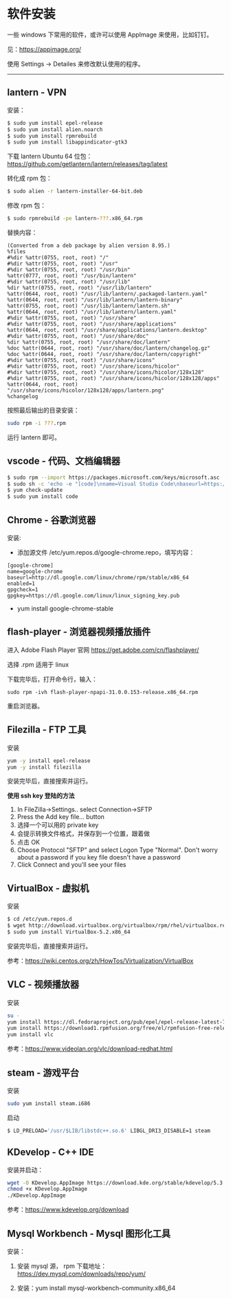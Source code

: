 # 软件安装

一些 windows 下常用的软件，或许可以使用 AppImage 来使用，比如钉钉。

见：https://appimage.org/

使用 Settings -> Detailes 来修改默认使用的程序。

---

## lantern - VPN

安装：

```bash
$ sudo yum install epel-release
$ sudo yum install alien.noarch
$ sudo yum install rpmrebuild
$ sudo yum install libappindicator-gtk3
```

下载 lantern Ubuntu 64 位包：https://github.com/getlantern/lantern/releases/tag/latest

转化成 rpm 包：

```bash
$ sudo alien -r lantern-installer-64-bit.deb
```

修改 rpm 包：

```bash
$ sudo rpmrebuild -pe lantern-???.x86_64.rpm
```

替换内容：

```
(Converted from a deb package by alien version 8.95.)
%files
#%dir %attr(0755, root, root) "/"
#%dir %attr(0755, root, root) "/usr"
#%dir %attr(0755, root, root) "/usr/bin"
%attr(0777, root, root) "/usr/bin/lantern"
#%dir %attr(0755, root, root) "/usr/lib"
%dir %attr(0755, root, root) "/usr/lib/lantern"
%attr(0644, root, root) "/usr/lib/lantern/.packaged-lantern.yaml"
%attr(0644, root, root) "/usr/lib/lantern/lantern-binary"
%attr(0755, root, root) "/usr/lib/lantern/lantern.sh"
%attr(0644, root, root) "/usr/lib/lantern/lantern.yaml"
#%dir %attr(0755, root, root) "/usr/share"
#%dir %attr(0755, root, root) "/usr/share/applications"
%attr(0644, root, root) "/usr/share/applications/lantern.desktop"
#%dir %attr(0755, root, root) "/usr/share/doc"
%dir %attr(0755, root, root) "/usr/share/doc/lantern"
%doc %attr(0644, root, root) "/usr/share/doc/lantern/changelog.gz"
%doc %attr(0644, root, root) "/usr/share/doc/lantern/copyright"
#%dir %attr(0755, root, root) "/usr/share/icons"
#%dir %attr(0755, root, root) "/usr/share/icons/hicolor"
#%dir %attr(0755, root, root) "/usr/share/icons/hicolor/128x128"
#%dir %attr(0755, root, root) "/usr/share/icons/hicolor/128x128/apps"
%attr(0644, root, root) "/usr/share/icons/hicolor/128x128/apps/lantern.png"
%changelog
```

按照最后输出的目录安装：

```bash
sudo rpm -i ???.rpm
```

运行 lantern 即可。

## vscode - 代码、文档编辑器

```bash
$ sudo rpm --import https://packages.microsoft.com/keys/microsoft.asc
$ sudo sh -c 'echo -e "[code]\nname=Visual Studio Code\nbaseurl=https://packages.microsoft.com/yumrepos/vscode\nenabled=1\ngpgcheck=1\ngpgkey=https://packages.microsoft.com/keys/microsoft.asc" > /etc/yum.repos.d/vscode.repo'
$ yum check-update
$ sudo yum install code
```

## Chrome - 谷歌浏览器

安装:

- 添加源文件 /etc/yum.repos.d/google-chrome.repo，填写内容：

```
[google-chrome]
name=google-chrome
baseurl=http://dl.google.com/linux/chrome/rpm/stable/x86_64
enabled=1
gpgcheck=1
gpgkey=https://dl.google.com/linux/linux_signing_key.pub
```

- yum install google-chrome-stable

## flash-player - 浏览器视频播放插件

进入 Adobe Flash Player 官网 https://get.adobe.com/cn/flashplayer/

选择 .rpm 适用于 linux

下载完毕后，打开命令行，输入：

```shell
sudo rpm -ivh flash-player-npapi-31.0.0.153-release.x86_64.rpm
```

重启浏览器。

## Filezilla - FTP 工具

安装

```bash
yum -y install epel-release
yum -y install filezilla
```

安装完毕后，直接搜索并运行。

**使用 ssh key 登陆的方法**

1. In FileZilla->Settings.. select Connection->SFTP
2. Press the Add key file... button
3. 选择一个可以用的 private key
4. 会提示转换文件格式，并保存到一个位置，跟着做
5. 点击 OK
6. Choose Protocol "SFTP" and select Logon Type "Normal". Don't worry about a password if you key file doesn't have a password
7. Click Connect and you'll see your files

## VirtualBox - 虚拟机

安装

```bash
$ cd /etc/yum.repos.d
$ wget http://download.virtualbox.org/virtualbox/rpm/rhel/virtualbox.repo
$ sudo yum install VirtualBox-5.2.x86_64
```

安装完毕后，直接搜索并运行。

参考：https://wiki.centos.org/zh/HowTos/Virtualization/VirtualBox

## VLC - 视频播放器

安装

```bash
su -
yum install https://dl.fedoraproject.org/pub/epel/epel-release-latest-7.noarch.rpm
yum install https://download1.rpmfusion.org/free/el/rpmfusion-free-release-7.noarch.rpm
yum install vlc
```

参考：https://www.videolan.org/vlc/download-redhat.html

## steam - 游戏平台

安装

```bash
sudo yum install steam.i686
```

启动

```bash
$ LD_PRELOAD='/usr/$LIB/libstdc++.so.6' LIBGL_DRI3_DISABLE=1 steam
```

## KDevelop - C++ IDE

安装并启动：

```bash
wget -O KDevelop.AppImage https://download.kde.org/stable/kdevelop/5.3.0/bin/linux/KDevelop-5.3.0-x86_64.AppImage
chmod +x KDevelop.AppImage
./KDevelop.AppImage
```

参考：https://www.kdevelop.org/download

## Mysql Workbench - Mysql 图形化工具

安装：

1. 安装 mysql 源， rpm 下载地址：https://dev.mysql.com/downloads/repo/yum/

2. 安装：yum install mysql-workbench-community.x86_64